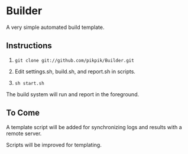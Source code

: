 Builder
=======

A very simple automated build template.

Instructions
------------
1. ```git clone git://github.com/pikpik/Builder.git```

2. Edit settings.sh, build.sh, and report.sh in scripts.

3. ```sh start.sh```

The build system will run and report in the foreground.

To Come
-------

A template script will be added for synchronizing logs and results with a remote server.

Scripts will be improved for templating.
